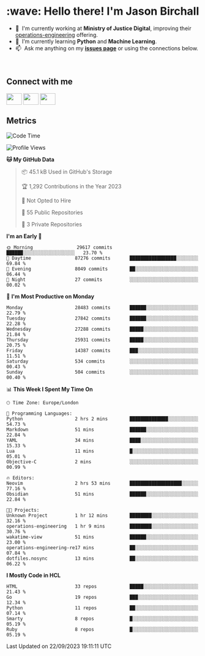 <h1 align="left" id="jason-title">:wave: Hello there! I'm Jason Birchall</h1>

- :office: &nbsp;I'm currently working at **Ministry of Justice Digital**, improving their [operations-engineering](https://github.com/ministryofjustice/operations-engineering) offering.
- :seedling: &nbsp;I’m currently learning **Python** and **Machine Learning**.
- :mailbox: &nbsp;Ask me anything on my **[issues page]** or using the connections below.


<br>

<h2>Connect with me</h2>
<p>
<a href="https://twitter.com/jsonBirchall" target="blank"><img align="center" src="https://cdn.jsdelivr.net/npm/simple-icons@3.0.1/icons/twitter.svg" alt="" height="30" width="40" /></a>
<a href="https://keybase.io/json0" target="blank"><img align="center" src="https://cdn.jsdelivr.net/npm/simple-icons@3.0.1/icons/keybase.svg" alt="" height="30" width="40" /></a>
<a href="https://www.reddit.com/user/kakorate" target="blank"><img align="center" src="https://cdn.jsdelivr.net/npm/simple-icons@3.0.1/icons/reddit.svg" alt="" height="30" width="40" /></a>
</p>

<h2>Metrics</h2>

<!--START_SECTION:waka-->
![Code Time](http://img.shields.io/badge/Code%20Time-1%2C210%20hrs%2026%20mins-blue)

![Profile Views](http://img.shields.io/badge/Profile%20Views-0-blue)

**🐱 My GitHub Data** 

> 📦 45.1 kB Used in GitHub's Storage 
 > 
> 🏆 1,292 Contributions in the Year 2023
 > 
> 🚫 Not Opted to Hire
 > 
> 📜 55 Public Repositories 
 > 
> 🔑 3 Private Repositories 
 > 
**I'm an Early 🐤** 

```text
🌞 Morning                29617 commits       ██████░░░░░░░░░░░░░░░░░░░   23.70 % 
🌆 Daytime                87276 commits       █████████████████░░░░░░░░   69.84 % 
🌃 Evening                8049 commits        ██░░░░░░░░░░░░░░░░░░░░░░░   06.44 % 
🌙 Night                  27 commits          ░░░░░░░░░░░░░░░░░░░░░░░░░   00.02 % 
```
📅 **I'm Most Productive on Monday** 

```text
Monday                   28483 commits       ██████░░░░░░░░░░░░░░░░░░░   22.79 % 
Tuesday                  27842 commits       ██████░░░░░░░░░░░░░░░░░░░   22.28 % 
Wednesday                27288 commits       █████░░░░░░░░░░░░░░░░░░░░   21.84 % 
Thursday                 25931 commits       █████░░░░░░░░░░░░░░░░░░░░   20.75 % 
Friday                   14387 commits       ███░░░░░░░░░░░░░░░░░░░░░░   11.51 % 
Saturday                 534 commits         ░░░░░░░░░░░░░░░░░░░░░░░░░   00.43 % 
Sunday                   504 commits         ░░░░░░░░░░░░░░░░░░░░░░░░░   00.40 % 
```


📊 **This Week I Spent My Time On** 

```text
🕑︎ Time Zone: Europe/London

💬 Programming Languages: 
Python                   2 hrs 2 mins        ██████████████░░░░░░░░░░░   54.73 % 
Markdown                 51 mins             ██████░░░░░░░░░░░░░░░░░░░   22.84 % 
YAML                     34 mins             ████░░░░░░░░░░░░░░░░░░░░░   15.33 % 
Lua                      11 mins             █░░░░░░░░░░░░░░░░░░░░░░░░   05.01 % 
Objective-C              2 mins              ░░░░░░░░░░░░░░░░░░░░░░░░░   00.99 % 

🔥 Editors: 
Neovim                   2 hrs 53 mins       ███████████████████░░░░░░   77.16 % 
Obsidian                 51 mins             ██████░░░░░░░░░░░░░░░░░░░   22.84 % 

🐱‍💻 Projects: 
Unknown Project          1 hr 12 mins        ████████░░░░░░░░░░░░░░░░░   32.16 % 
operations-engineering   1 hr 9 mins         ████████░░░░░░░░░░░░░░░░░   30.76 % 
wakatime-view            51 mins             ██████░░░░░░░░░░░░░░░░░░░   23.00 % 
operations-engineering-re17 mins             ██░░░░░░░░░░░░░░░░░░░░░░░   07.84 % 
dotfiles.nosync          13 mins             ██░░░░░░░░░░░░░░░░░░░░░░░   06.22 % 
```

**I Mostly Code in HCL** 

```text
HTML                     33 repos            █████░░░░░░░░░░░░░░░░░░░░   21.43 % 
Go                       19 repos            ███░░░░░░░░░░░░░░░░░░░░░░   12.34 % 
Python                   11 repos            ██░░░░░░░░░░░░░░░░░░░░░░░   07.14 % 
Smarty                   8 repos             █░░░░░░░░░░░░░░░░░░░░░░░░   05.19 % 
Ruby                     8 repos             █░░░░░░░░░░░░░░░░░░░░░░░░   05.19 % 
```




 Last Updated on 22/09/2023 19:11:11 UTC
<!--END_SECTION:waka-->

<!-- links -->

[issues page]: https://github.com/jasonBirchall/jasonBirchall/issues "jasonBirchall/issues"
